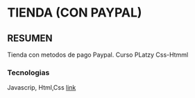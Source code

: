 # TIENDA (CON PAYPAL)

## RESUMEN

Tienda con metodos de pago Paypal. Curso  PLatzy Css-Htmml  

### Tecnologias

Javascrip, Html,Css
[link](https://nsquezadam.github.io/Brand-practica-Css-html/)